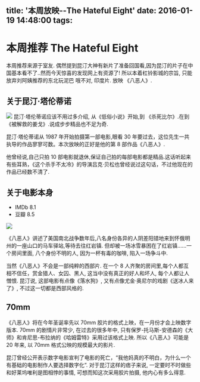 title: '本周放映--The Hateful Eight'
date: 2016-01-19 14:48:00
tags:
---


# 本周推荐 The Hateful Eight

本周推荐来源于室友. 偶然提到昆汀大神有新片了准备回国看,因为昆汀的片子在中国基本看不了..然而今天惊喜的发现网上有资源了! 所以本着杠铃影城的宗旨, 只能放弃刘阿姨推荐的东北玩泥巴 哦不对, 印度片. 放映 《八恶人》.

## 关于昆汀·塔伦蒂诺


![](http://img1.gtimg.com/ent/pics/hv1/126/114/1903/123771771.jpg)
昆汀·塔伦蒂诺应该不用过多介绍, 从《低俗小说》开始,到 《杀死比尔》.在到《被解救的姜戈》.说成步步精品也不足为奇.

昆汀·塔伦蒂诺从 1987 年开始拍摄第一部电影,眼看 30 年要过去，这位先生一共执导的作品寥寥可数。本次放映的正好是他的第 8 部作品《八恶人》.

他曾经说,自己只拍 10 部电影就退休,保证自己拍的每部电影都是精品.这话听起来有些耳熟，《这个杀手不太冷》的导演吕克·贝松也曾经说过这句话，不过他现在的作品已经数不清了.


## 关于电影本身

- IMDb 8.1
- 豆瓣 8.5

![](http://img1.gtimg.com/ent/pics/hv1/88/112/1903/123771223.jpg)

《八恶人》讲述了美国南北战争数年后,八名身份各异的人阴差阳错地来到怀俄明州的一座山口的马车驿站,等待去往红岩镇. 但却被一场冰雪暴困在了红岩镇……一个房间里面, 八个身份不明的人, 因为一杯有毒的咖啡, 陷入一场争斗中.

当然《八恶人》不会是一部纯粹的西部片. 在一个 8 人齐聚的房间里,每个人都互相不信任，赏金猎人、女囚、黑人, 这当中没有真正的好人和坏人, 每个人都让人憎恨. 昆汀说, 这部电影有点像《落水狗》, 又有点像尤金·奥尼尔的戏剧《送冰人来了》, 不过这一切都是西部风格的.

## 70mm

《八恶人》将在今年圣诞率先以 70mm 胶片的格式上映，在一月份才会上映数字版本. 70mm 的剧情片非常少, 在过去的很多年中, 只有保罗-托马斯-安德森的《大师》和肯尼思-布拉纳的《哈姆雷特》采用过该格式上映. 所以《八恶人》可能是 20 年来, 以 70mm 格式公映的规模最大的影片.

昆汀曾经公开表示数字电影宣判了电影的死亡，“我他妈真的不明白，为什么一个有基础的电影制作人要选择数字化”. 对于昆汀这样的痞子来说, 一定要时不时做些和好莱坞唯利是图相悖的事情, 可想而知这次采用胶片拍摄, 他内心有多么得意.